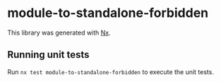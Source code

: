 # module-to-standalone-forbidden

This library was generated with [Nx](https://nx.dev).

## Running unit tests

Run `nx test module-to-standalone-forbidden` to execute the unit tests.
